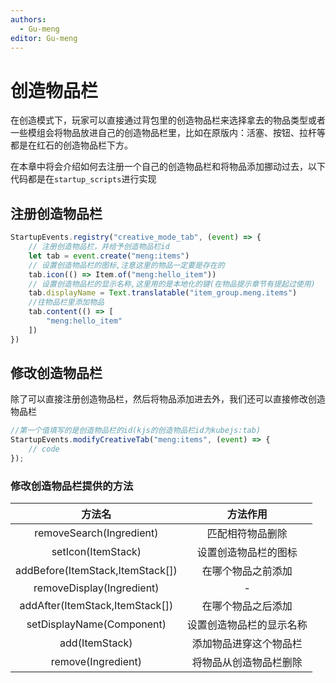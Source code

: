 ```yaml
---
authors:
  - Gu-meng
editor: Gu-meng
---
```

# 创造物品栏
在创造模式下，玩家可以直接通过背包里的创造物品栏来选择拿去的物品类型或者一些模组会将物品放进自己的创造物品栏里，比如在原版内：活塞、按钮、拉杆等都是在红石的创造物品栏下方。

在本章中将会介绍如何去注册一个自己的创造物品栏和将物品添加挪动过去，以下代码都是在`startup_scripts`进行实现

## 注册创造物品栏
```js
StartupEvents.registry("creative_mode_tab", (event) => {
	// 注册创造物品栏，并给予创造物品栏id
	let tab = event.create("meng:items")
	// 设置创造物品栏的图标,注意这里的物品一定要是存在的
	tab.icon(() => Item.of("meng:hello_item"))
	// 设置创造物品栏的显示名称,这里用的是本地化的键(在物品提示章节有提起过使用)
	tab.displayName = Text.translatable("item_group.meng.items")
	//往物品栏里添加物品
	tab.content(() => [
		"meng:hello_item"
	])
})
```

## 修改创造物品栏
除了可以直接注册创造物品栏，然后将物品添加进去外，我们还可以直接修改创造物品栏
```js
//第一个值填写的是创造物品栏的id(kjs的创造物品栏id为kubejs:tab)
StartupEvents.modifyCreativeTab("meng:items", (event) => {
	// code
});
```
### 修改创造物品栏提供的方法
|              方法名              |         方法作用         |
| :------------------------------: | :----------------------: |
|     removeSearch(Ingredient)     |     匹配相符物品删除     |
|        setIcon(ItemStack)        |   设置创造物品栏的图标   |
| addBefore(ItemStack,ItemStack[]) |    在哪个物品之前添加    |
|    removeDisplay(Ingredient)     |            -             |
| addAfter(ItemStack,ItemStack[])  |    在哪个物品之后添加    |
|    setDisplayName(Component)     | 设置创造物品栏的显示名称 |
|          add(ItemStack)          |  添加物品进穿这个物品栏  |
|        remove(Ingredient)        |  将物品从创造物品栏删除  |

